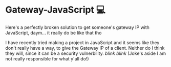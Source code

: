 # Gateway-JavaScript 💻 
Here's a perfectly broken solution to get someone's gateway IP with JavaScript, daym... it really do be like that tho

I have recently tried making a project in JavaScript and it seems like they don't really have a way, to give the Gateway IP of a client. Neither do I think they will, since it can be a security vulnerbility. *blink* *blink* (Joke's aside I am not really responsible for what y'all do!)

